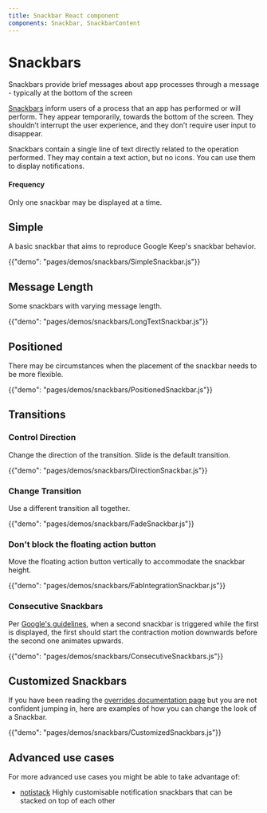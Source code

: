 ```yaml
---
title: Snackbar React component
components: Snackbar, SnackbarContent
---
```

# Snackbars

<p class="description">Snackbars provide brief messages about app processes through a message - typically at the bottom of the screen</p>

[Snackbars](https://material.io/design/components/snackbars.html) inform users of a process that an app has performed or will perform. They appear temporarily, towards the bottom of the screen. They shouldn’t interrupt the user experience, and they don’t require user input to disappear.

Snackbars contain a single line of text directly related to the operation performed. They may contain a text action, but no icons. You can use them to display notifications.

#### Frequency

Only one snackbar may be displayed at a time.

## Simple

A basic snackbar that aims to reproduce Google Keep's snackbar behavior.

{{"demo": "pages/demos/snackbars/SimpleSnackbar.js"}}

## Message Length

Some snackbars with varying message length.

{{"demo": "pages/demos/snackbars/LongTextSnackbar.js"}}

## Positioned

There may be circumstances when the placement of the snackbar needs to be more flexible.

{{"demo": "pages/demos/snackbars/PositionedSnackbar.js"}}

## Transitions

### Control Direction

Change the direction of the transition. Slide is the default transition.

{{"demo": "pages/demos/snackbars/DirectionSnackbar.js"}}

### Change Transition

Use a different transition all together.

{{"demo": "pages/demos/snackbars/FadeSnackbar.js"}}

### Don't block the floating action button

Move the floating action button vertically to accommodate the snackbar height.

{{"demo": "pages/demos/snackbars/FabIntegrationSnackbar.js"}}

### Consecutive Snackbars

Per [Google's guidelines](https://material.io/design/components/snackbars.html#snackbars-toasts-usage), when a second snackbar is triggered while the first is displayed, the first should start the contraction motion downwards before the second one animates upwards.

{{"demo": "pages/demos/snackbars/ConsecutiveSnackbars.js"}}

## Customized Snackbars

If you have been reading the [overrides documentation page](/customization/overrides/) but you are not confident jumping in, here are examples of how you can change the look of a Snackbar.

{{"demo": "pages/demos/snackbars/CustomizedSnackbars.js"}}

## Advanced use cases

For more advanced use cases you might be able to take advantage of:

- [notistack](https://github.com/iamhosseindhv/notistack) Highly customisable notification snackbars that can be stacked on top of each other